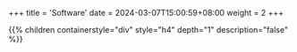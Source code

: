 +++
title = 'Software'
date = 2024-03-07T15:00:59+08:00
weight = 2
+++

{{% children containerstyle="div" style="h4" depth="1" description="false" %}}